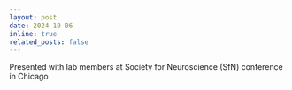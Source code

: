 ```yaml
---
layout: post
date: 2024-10-06
inline: true
related_posts: false
---
```


Presented with lab members at Society for Neuroscience (SfN) conference in Chicago